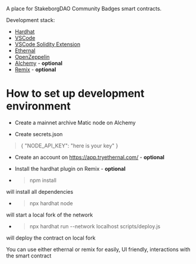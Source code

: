 A place for StakeborgDAO Community Badges smart contracts.

Development stack:

- [Hardhat](https://hardhat.org/)
- [VSCode](https://code.visualstudio.com/)
- [VSCode Solidity Extension](https://marketplace.visualstudio.com/items?itemName=JuanBlanco.solidity)
- [Ethernal](https://app.tryethernal.com/)
- [OpenZeppelin](https://openzeppelin.com/)
- [Alchemy](alchemy.com) - **optional**
- [Remix](https://remix.ethereum.org/) - **optional**

# How to set up development environment

- Create a mainnet archive Matic node on Alchemy

- Create secrets.json

> { "NODE_API_KEY": "here is your key" }

- Create an account on https://app.tryethernal.com/ - **optional**
- Install the hardhat plugin on Remix - **optional**

- > npm install

will install all dependencies

- > npx hardhat node

will start a local fork of the network

- > npx hardhat run --network localhost scripts/deploy.js

will deploy the contract on local fork

You can use either ethernal or remix for easily, UI friendly, interactions with the smart contract
